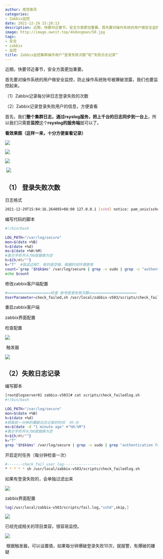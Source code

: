 ```yaml
---
author: 南宫乘风
categories:
- Zabbix监控
date: 2021-12-29 15:28:13
description: 近期，快要邻近春节，安全方面更加重要。首先要对操作系统的用户做安全监控，防止操作系统账号被爆破泄露，我们也要监控起来。记录每分钟日志登录失败的次数记录登录失败用户的信息，方便查看首先，我们整个集群日志。。。。。。。
image: http://image.ownit.top/4kdongman/50.jpg
tags:
- 安全
- zabbix
- 监控
title: Zabbix监控集群操作用户“登录失败次数“和“失败日志记录“
---
```


<!--more-->

近期，快要邻近春节，安全方面更加重要。

首先要对操作系统的用户做安全监控，防止操作系统账号被爆破泄露，我们也要监控起来。

（1）Zabbix记录每分钟日志登录失败的次数

（2）Zabbix记录登录失败用户的信息，方便查看

首先，我们**整个集群日志，通过rsyslog服务，把上千台的日志同步到一台上**，所以我们只需要**监控**这个**rsyslog的服务端**就可以了。 

**看效果图（这样一来，十分方便查看记录）**

![](http://image.ownit.top/csdn/6a7d4549874b4a959571845d3f2fa003.png)

![](http://image.ownit.top/csdn/564c1453257f493cb99fce1b459db4ca.png)

![](http://image.ownit.top/csdn/3e0e111a599747cda1a046503b0acace.png)

 ![](http://image.ownit.top/csdn/24a757410f8d4203ba7bb6e240216519.png)

## （1） 登录失败次数

日志格式

```bash
2021-12-29T15:04:16.264895+08:00 127.0.0.1 [sshd] notice: pam_unix(sshd:auth): authentication failure; logname= uid=0 euid=0 tty=ssh ruser= rhost=172.17.9.200  user=deployer
```

编写代码的脚本

```bash
#!/bin/bash
 
LOG_PATH="/var/log/secure"
mon=$(date +%B)
h=$(date +%d)
ms=$(date +%H:%M)
#表示字符开头为0就替换为空
h=${h/#0/""}
k="T"  #我这边有T，有的是空格，根据时间环境使用
count=`grep "$h$k$ms" /var/log/secure | grep -v sudo | grep -c "authentication failure" `
echo $count
```

修改zabbix客户端配置

```bash
#====================检查 账号登录失败次数======================
UserParameter=check_failed,sh /usr/local/zabbix-v503/scripts/check_failed.sh
```

重启zabbix客户端

zabbix界面配置

检查配置

![](http://image.ownit.top/csdn/6e8be05c7a5a4c9eb61b4cd7aaa3c25d.png)

 触发器

![](http://image.ownit.top/csdn/f7394203d3b941a7b844df9f1e528768.png)

## （2）失败日志记录

编写脚本

```bash
[root@logserver01 zabbix-v503]# cat scripts/check_failedlog.sh 
#!/bin/bash
 
LOG_PATH="/var/log/secure"
mon=$(date +%B)
h=$(date +%d)
#获取前一分钟的爆破日志记录的时间  时:分
ms=$(date -d "1 minute ago" +"%H:%M")
#表示字符开头为0就替换为空
h=${h/#0/""}
k="T"
grep "$h$k$ms" /var/log/secure | grep -v sudo | grep "authentication failure" >> /usr/local/zabbix-v503/scripts/fail.log
```

开启定时任务（每分钟检查一次）

```bash
#-------check_fail_user_log-----------------
* * * * * sh /usr/local/zabbix-v503/scripts/check_failedlog.sh
```

如果有登录失败的，会单独过滤出来

![](http://image.ownit.top/csdn/93f99c7a00fb46168a72df8420e5ef25.png)

zabbix界面配置

```bash
log[/usr/local/zabbix-v503/scripts/fail.log,"sshd",skip,]
```

![](http://image.ownit.top/csdn/4619ce4636234a6ab3bc0fda75c04595.png)

已经完成相关的项目类容，很容易监控。

![](http://image.ownit.top/csdn/9494914d2d8d46b0a082618d7d20ab23.png)

 根据触发器，可以设置值，如果每分钟爆破登录失败10次，就报警，有爆破的嫌疑